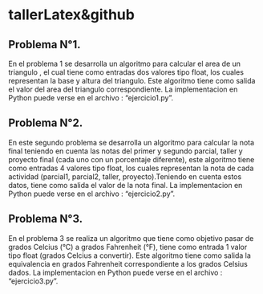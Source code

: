 # tallerLatex&github
## Problema N°1.
En el problema 1 se desarrolla un algoritmo para calcular el area de un triangulo , el cual tiene como entradas dos valores tipo float, los cuales representan la base y altura del triangulo. Este algoritmo tiene como salida el valor del area del triangulo correspondiente. La implementacion en Python puede verse en el archivo :  “ejercicio1.py”.

## Problema N°2.
En este segundo problema se desarrolla un algoritmo para calcular la nota final teniendo en cuenta las notas del primer y segundo parcial, taller y proyecto final (cada uno con un porcentaje diferente), este algoritmo tiene como entradas 4 valores tipo float, los cuales representan la nota de cada actividad (parcial1, parcial2, taller, proyecto).Teniendo en cuenta estos datos, tiene como salida el valor de la nota final. La implementacion en Python puede verse en el archivo :  “ejercicio2.py”.

## Problema N°3.
En el problema 3 se realiza un algoritmo que tiene como objetivo pasar de grados Celcius (°C) a grados Fahrenheit (°F), tiene como entrada 1 valor tipo float (grados Celcius a convertir). Este algoritmo tiene como salida la equivalencia en grados Fahrenheit correspondiente a los grados Celsius dados. La implementacion en Python puede verse en el archivo :  “ejercicio3.py”.



